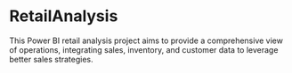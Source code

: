 # RetailAnalysis
This Power BI retail analysis project aims to provide a comprehensive view of operations, integrating sales, inventory, and customer data to leverage better sales strategies.
